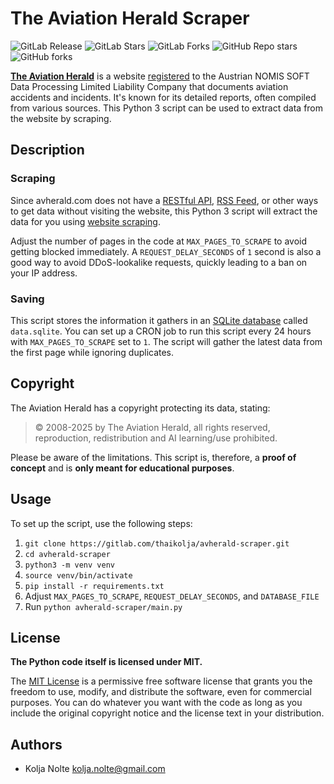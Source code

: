 # The Aviation Herald Scraper

![GitLab Release](https://img.shields.io/gitlab/v/release/thaikolja%2Favherald-scraper) ![GitLab Stars](https://img.shields.io/gitlab/stars/thaikolja%2Favherald-scraper?style=flat&label=gitlab%20stars) ![GitLab Forks](https://img.shields.io/gitlab/forks/thaikolja%2Favherald-scraper?style=flat&label=gitlab%20forks) ![GitHub Repo stars](https://img.shields.io/github/stars/thaikolja/avherald-scraper?label=github%20stars) ![GitHub forks](https://img.shields.io/github/forks/thaikolja/avherald-scraper?label=github%20forks)

**[The Aviation Herald](https://avherald.com/)** is a website [registered](https://avherald.com/h?impressum=) to the Austrian NOMIS SOFT Data Processing Limited Liability Company that documents aviation accidents and incidents. It's known for its detailed reports, often compiled from various sources. This Python 3 script can be used to extract data from the website by scraping.

## Description

### Scraping

Since avherald.com does not have a [RESTful API](https://aws.amazon.com/what-is/restful-api/), [RSS Feed](https://support.microsoft.com/en-us/office/what-are-rss-feeds-e8aaebc3-a0a7-40cd-9e10-88f9c1e74b97), or other ways to get data without visiting the website, this Python 3 script will extract the data for you using [website scraping](https://www.parsehub.com/blog/what-is-web-scraping/).

Adjust the number of pages in the code at `MAX_PAGES_TO_SCRAPE` to avoid getting blocked immediately. A `REQUEST_DELAY_SECONDS` of `1` second is also a good way to avoid DDoS-lookalike requests, quickly leading to a ban on your IP address.

### Saving

This script stores the information it gathers in an [SQLite database](https://www.simplilearn.com/tutorials/sql-tutorial/what-is-sqlite) called `data.sqlite`. You can set up a CRON job to run this script every 24 hours with `MAX_PAGES_TO_SCRAPE` set to `1`. The script will gather the latest data from the first page while ignoring duplicates.

## Copyright

The Aviation Herald has a copyright protecting its data, stating:

> © 2008-2025 by The Aviation Herald, all rights reserved, reproduction, redistribution and AI learning/use prohibited.

Please be aware of the limitations. This script is, therefore, a **proof of concept** and is **only meant for educational purposes**.

## Usage

To set up the script, use the following steps:

1. `git clone https://gitlab.com/thaikolja/avherald-scraper.git`
2. `cd avherald-scraper`
3. `python3 -m venv venv`
4. `source venv/bin/activate`
5. `pip install -r requirements.txt`
6. Adjust `MAX_PAGES_TO_SCRAPE`, `REQUEST_DELAY_SECONDS`, and `DATABASE_FILE`
7. Run `python avherald-scraper/main.py`

## License

**The Python code itself is licensed under MIT.**

The [MIT License](https://choosealicense.com/licenses/mit/) is a permissive free software license that grants you the freedom to use, modify, and distribute the software, even for commercial purposes. You can do whatever you want with the code as long as you include the original copyright notice and the license text in your distribution.

## Authors

* Kolja Nolte <kolja.nolte@gmail.com>


